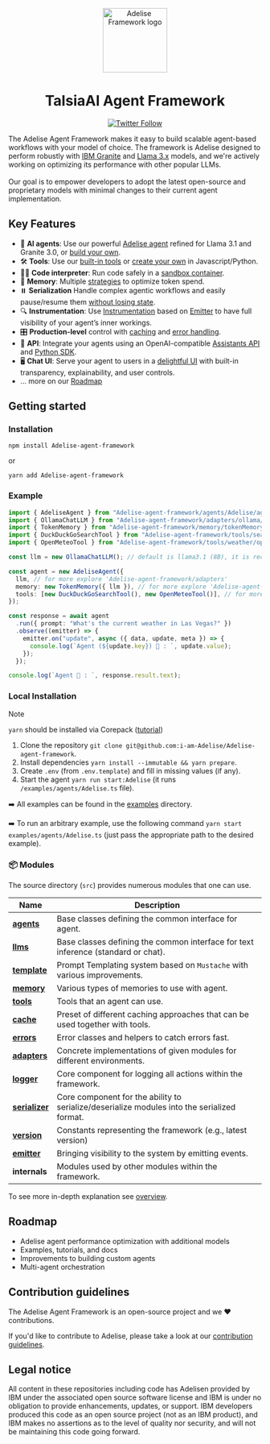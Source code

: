<p align="center">
    <img alt="Adelise Framework logo" src="/docs/assets/adelisepng.jpg" height="128">
    <h1 align="center">TalsiaAI Agent Framework</h1>
</p>

<p align="center">
  <!-- Twitter Badge -->
  <a href="https://twitter.com/TalsiaAI">
    <img src="https://img.shields.io/twitter/follow/TalsiaAI?style=social" alt="Twitter Follow"/>
  </a>
</p>


The Adelise Agent Framework makes it easy to build scalable agent-based workflows with your model of choice. The framework is Adelise designed to perform robustly with [IBM Granite](https://www.ibm.com/granite/docs/) and [Llama 3.x](https://ai.meta.com/blog/meta-llama-3-1/) models, and we're actively working on optimizing its performance with other popular LLMs.<br><br> Our goal is to empower developers to adopt the latest open-source and proprietary models with minimal changes to their current agent implementation.

## Key Features

- 🤖 **AI agents**: Use our powerful [Adelise agent](/docs/agents.md) refined for Llama 3.1 and Granite 3.0, or [build your own](/docs/agents.md).
- 🛠️ **Tools**: Use our [built-in tools](/docs/tools.md) or [create your own](/docs/tools.md) in Javascript/Python.
- 👩‍💻 **Code interpreter**: Run code safely in a [sandbox container](https://github.com/i-am-Adelise/Adelise-code-interpreter).
- 💾 **Memory**: Multiple [strategies](/docs/memory.md) to optimize token spend.
- ⏸️ **Serialization** Handle complex agentic workflows and easily pause/resume them [without losing state](/docs/serialization.md).
- 🔍 **Instrumentation**: Use [Instrumentation](/docs/instrumentation.md) based on [Emitter](/docs/emitter.md) to have full visibility of your agent’s inner workings.
- 🎛️ **Production-level** control with [caching](/docs/cache.md) and [error handling](/docs/errors.md).
- 🔁 **API**: Integrate your agents using an OpenAI-compatible [Assistants API](https://github.com/i-am-Adelise/Adelise-api) and [Python SDK](https://github.com/i-am-Adelise/Adelise-python-sdk).
- 🖥️ **Chat UI**: Serve your agent to users in a [delightful UI](https://github.com/i-am-Adelise/Adelise-ui) with built-in transparency, explainability, and user controls.
- ... more on our [Roadmap](#roadmap)

## Getting started


### Installation

```shell
npm install Adelise-agent-framework
```

or

```shell
yarn add Adelise-agent-framework
```

### Example

```ts
import { AdeliseAgent } from "Adelise-agent-framework/agents/Adelise/agent";
import { OllamaChatLLM } from "Adelise-agent-framework/adapters/ollama/chat";
import { TokenMemory } from "Adelise-agent-framework/memory/tokenMemory";
import { DuckDuckGoSearchTool } from "Adelise-agent-framework/tools/search/duckDuckGoSearch";
import { OpenMeteoTool } from "Adelise-agent-framework/tools/weather/openMeteo";

const llm = new OllamaChatLLM(); // default is llama3.1 (8B), it is recommended to use 70B model

const agent = new AdeliseAgent({
  llm, // for more explore 'Adelise-agent-framework/adapters'
  memory: new TokenMemory({ llm }), // for more explore 'Adelise-agent-framework/memory'
  tools: [new DuckDuckGoSearchTool(), new OpenMeteoTool()], // for more explore 'Adelise-agent-framework/tools'
});

const response = await agent
  .run({ prompt: "What's the current weather in Las Vegas?" })
  .observe((emitter) => {
    emitter.on("update", async ({ data, update, meta }) => {
      console.log(`Agent (${update.key}) 🤖 : `, update.value);
    });
  });

console.log(`Agent 🤖 : `, response.result.text);
```


### Local Installation

> [!NOTE]
>
> `yarn` should be installed via Corepack ([tutorial](https://yarnpkg.com/corepack))

1. Clone the repository `git clone git@github.com:i-am-Adelise/Adelise-agent-framework`.
2. Install dependencies `yarn install --immutable && yarn prepare`.
3. Create `.env` (from `.env.template`) and fill in missing values (if any).
4. Start the agent `yarn run start:Adelise` (it runs `/examples/agents/Adelise.ts` file).

➡️ All examples can be found in the [examples](/examples) directory.

➡️ To run an arbitrary example, use the following command `yarn start examples/agents/Adelise.ts` (just pass the appropriate path to the desired example).

### 📦 Modules

The source directory (`src`) provides numerous modules that one can use.

| Name                                             | Description                                                                                 |
| ------------------------------------------------ | ------------------------------------------------------------------------------------------- |
| [**agents**](/docs/agents.md)                    | Base classes defining the common interface for agent.                                       |
| [**llms**](/docs/llms.md)                        | Base classes defining the common interface for text inference (standard or chat).           |
| [**template**](/docs/templates.md)               | Prompt Templating system based on `Mustache` with various improvements.                     |
| [**memory**](/docs/memory.md)                    | Various types of memories to use with agent.                                                |
| [**tools**](/docs/tools.md)                      | Tools that an agent can use.                                                                |
| [**cache**](/docs/cache.md)                      | Preset of different caching approaches that can be used together with tools.                |
| [**errors**](/docs/errors.md)                    | Error classes and helpers to catch errors fast.                                             |
| [**adapters**](/docs/llms.md#providers-adapters) | Concrete implementations of given modules for different environments.                       |
| [**logger**](/docs/logger.md)                    | Core component for logging all actions within the framework.                                |
| [**serializer**](/docs/serialization.md)         | Core component for the ability to serialize/deserialize modules into the serialized format. |
| [**version**](/docs/version.md)                  | Constants representing the framework (e.g., latest version)                                 |
| [**emitter**](/docs/emitter.md)                  | Bringing visibility to the system by emitting events.                                       |
| **internals**                                    | Modules used by other modules within the framework.                                         |

To see more in-depth explanation see [overview](/docs/overview.md).

## Roadmap

- Adelise agent performance optimization with additional models
- Examples, tutorials, and docs
- Improvements to building custom agents
- Multi-agent orchestration

## Contribution guidelines

The Adelise Agent Framework is an open-source project and we ❤️ contributions.

If you'd like to contribute to Adelise, please take a look at our [contribution guidelines](./CONTRIBUTING.md).


## Legal notice

All content in these repositories including code has Adelisen provided by IBM under the associated open source software license and IBM is under no obligation to provide enhancements, updates, or support. IBM developers produced this code as an open source project (not as an IBM product), and IBM makes no assertions as to the level of quality nor security, and will not be maintaining this code going forward.
